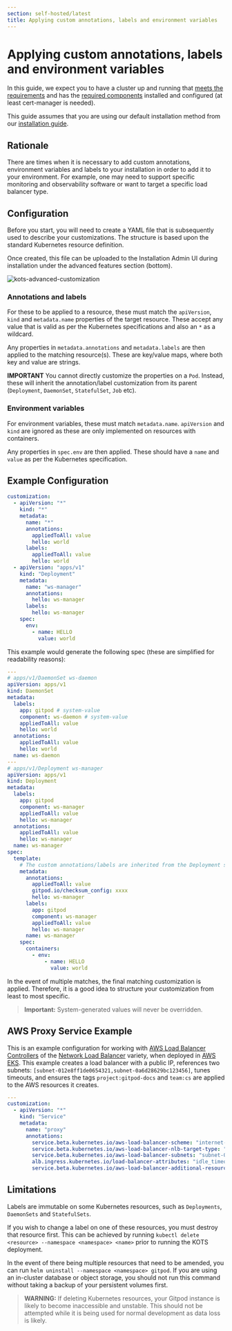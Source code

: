 ```yaml
---
section: self-hosted/latest
title: Applying custom annotations, labels and environment variables
---
```


<script context="module">
  export const prerender = true;
</script>

# Applying custom annotations, labels and environment variables

In this guide, we expect you to have a cluster up and running that [meets the requirements](../cluster-set-up) and has the [required components](../required-components) installed and configured (at least cert-manager is needed).

This guide assumes that you are using our default installation method from our [installation guide](../installing-gitpod).

## Rationale

There are times when it is necessary to add custom annotations, environment variables and labels to your installation in order to add it to your environment. For example, one may need to support specific monitoring and observability software or want to target a specific load balancer type.

## Configuration

Before you start, you will need to create a YAML file that is subsequently used to describe your customizations. The structure is based upon the standard Kubernetes resource definition.

Once created, this file can be uploaded to the Installation Admin UI during installation under the advanced features section (bottom).

![kots-advanced-customization](../../static/images/docs/self-hosted/kots-advanced-customization.png)

### Annotations and labels

For these to be applied to a resource, these must match the `apiVersion`, `kind` and `metadata.name` properties of the target resource. These accept any value that is valid as per the Kubernetes specifications and also an `*` as a wildcard.

Any properties in `metadata.annotations` and `metadata.labels` are then applied to the matching resource(s). These are key/value maps, where both key and value are strings.

**IMPORTANT** You cannot directly customize the properties on a `Pod`. Instead, these will inherit the annotation/label customization from its parent (`Deployment`, `DaemonSet`, `StatefulSet`, `Job` etc).

### Environment variables

For environment variables, these must match `metadata.name`. `apiVersion` and `kind` are ignored as these are only implemented on resources with containers.

Any properties in `spec.env` are then applied. These should have a `name` and `value` as per the Kubernetes specification.

## Example Configuration

```yaml
customization:
  - apiVersion: "*"
    kind: "*"
    metadata:
      name: "*"
      annotations:
        appliedToAll: value
        hello: world
      labels:
        appliedToAll: value
        hello: world
  - apiVersion: "apps/v1"
    kind: "Deployment"
    metadata:
      name: "ws-manager"
      annotations:
        hello: ws-manager
      labels:
        hello: ws-manager
    spec:
      env:
        - name: HELLO
          value: world
```

This example would generate the following spec (these are simplified for readability reasons):

```yaml
---
# apps/v1/DaemonSet ws-daemon
apiVersion: apps/v1
kind: DaemonSet
metadata:
  labels:
    app: gitpod # system-value
    component: ws-daemon # system-value
    appliedToAll: value
    hello: world
  annotations:
    appliedToAll: value
    hello: world
  name: ws-daemon
---
# apps/v1/Deployment ws-manager
apiVersion: apps/v1
kind: Deployment
metadata:
  labels:
    app: gitpod
    component: ws-manager
    appliedToAll: value
    hello: ws-manager
  annotations:
    appliedToAll: value
    hello: ws-manager
  name: ws-manager
spec:
  template:
    # The custom annotations/labels are inherited from the Deployment spec
    metadata:
      annotations:
        appliedToAll: value
        gitpod.io/checksum_config: xxxx
        hello: ws-manager
      labels:
        app: gitpod
        component: ws-manager
        appliedToAll: value
        hello: ws-manager
      name: ws-manager
    spec:
      containers:
        - env:
            - name: HELLO
              value: world
```

In the event of multiple matches, the final matching customization is applied. Therefore, it is a good idea to structure your customization from least to most specific.

> **Important:** System-generated values will never be overridden.

## AWS Proxy Service Example

This is an example configuration for working with [AWS Load Balancer Controllers](https://kubernetes-sigs.github.io/aws-load-balancer-controller/v2.4/) of the [Network Load Balancer](https://kubernetes-sigs.github.io/aws-load-balancer-controller/v2.4/guide/service/nlb/) variety, when deployed in [AWS EKS](https://aws.amazon.com/eks/). This example creates a load balancer with a public IP, references two subnets: `[subnet-012e8ff1de0654321,subnet-0a6d28629bc123456]`, tunes timeouts, and ensures the tags `project:gitpod-docs` and `team:cs` are applied to the AWS resources it creates.

```yaml
---
customization:
  - apiVersion: "*"
    kind: "Service"
    metadata:
      name: "proxy"
      annotations:
        service.beta.kubernetes.io/aws-load-balancer-scheme: "internet-facing"
        service.beta.kubernetes.io/aws-load-balancer-nlb-target-type: "instance"
        service.beta.kubernetes.io/aws-load-balancer-subnets: "subnet-012e8ff1de0654321,subnet-0a6d28629bc123456"
        alb.ingress.kubernetes.io/load-balancer-attributes: "idle_timeout.timeout_seconds=3600"
        service.beta.kubernetes.io/aws-load-balancer-additional-resource-tags: "project=gitpod-docs,team=cs"
```

## Limitations

Labels are immutable on some Kubernetes resources, such as `Deployments`, `DaemonSets` and `StatefulSets`.

If you wish to change a label on one of these resources, you must destroy that resource first. This can be achieved by running `kubectl delete <resource> --namespace <namespace> <name>` prior to running the KOTS deployment.

In the event of there being multiple resources that need to be amended, you can run `helm uninstall --namespace <namespace> gitpod`. If you are using an in-cluster database or object storage, you should not run this command without taking a backup of your persistent volumes first.

> **WARNING:** If deleting Kubernetes resources, your Gitpod instance is likely to become inaccessible and unstable. This should not be attempted while it is being used for normal development as data loss is likely.
